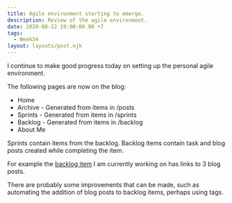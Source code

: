 ```yaml
---
title: Agile environment starting to emerge.
description: Review of the agile environment.
date: 2020-08-22 19:00:00.00 +7
tags:
  - Week34
layout: layouts/post.njk
---
```

I continue to make good progress today on setting up the personal agile environment.

The following pages are now on the blog:

- Home
- Archive - Generated from items in /posts
- Sprints - Generated from items in /sprints
- Backlog - Generated from items in /backlog
- About Me

Sprints contain items from the backlog. Backlog items contain task and blog posts created while completing the item.

For example the [backlog item](/stories/setup-personal-agile-environment) I am currently working on has links to 3 blog posts.

There are probably some improvements that can be made, such as automating the addition of blog posts to backlog items, perhaps using tags.